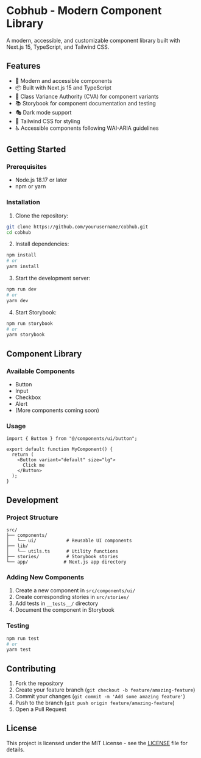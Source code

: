 # Cobhub - Modern Component Library

A modern, accessible, and customizable component library built with Next.js 15, TypeScript, and Tailwind CSS.

## Features

- 🎨 Modern and accessible components
- 📦 Built with Next.js 15 and TypeScript
- 🎯 Class Variance Authority (CVA) for component variants
- 📚 Storybook for component documentation and testing
- 🎭 Dark mode support
- 🎨 Tailwind CSS for styling
- ♿️ Accessible components following WAI-ARIA guidelines

## Getting Started

### Prerequisites

- Node.js 18.17 or later
- npm or yarn

### Installation

1. Clone the repository:
```bash
git clone https://github.com/yourusername/cobhub.git
cd cobhub
```

2. Install dependencies:
```bash
npm install
# or
yarn install
```

3. Start the development server:
```bash
npm run dev
# or
yarn dev
```

4. Start Storybook:
```bash
npm run storybook
# or
yarn storybook
```

## Component Library

### Available Components

- Button
- Input
- Checkbox
- Alert
- (More components coming soon)

### Usage

```tsx
import { Button } from "@/components/ui/button";

export default function MyComponent() {
  return (
    <Button variant="default" size="lg">
      Click me
    </Button>
  );
}
```

## Development

### Project Structure

```
src/
├── components/
│   └── ui/           # Reusable UI components
├── lib/
│   └── utils.ts      # Utility functions
├── stories/          # Storybook stories
└── app/             # Next.js app directory
```

### Adding New Components

1. Create a new component in `src/components/ui/`
2. Create corresponding stories in `src/stories/`
3. Add tests in `__tests__/` directory
4. Document the component in Storybook

### Testing

```bash
npm run test
# or
yarn test
```

## Contributing

1. Fork the repository
2. Create your feature branch (`git checkout -b feature/amazing-feature`)
3. Commit your changes (`git commit -m 'Add some amazing feature'`)
4. Push to the branch (`git push origin feature/amazing-feature`)
5. Open a Pull Request

## License

This project is licensed under the MIT License - see the [LICENSE](LICENSE) file for details. 
